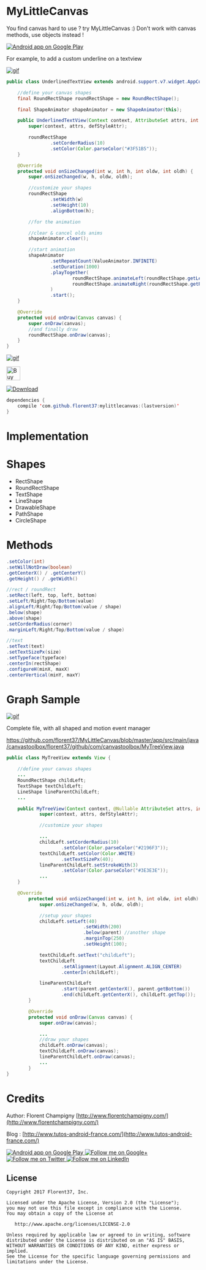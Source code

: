 # MyLittleCanvas

You find canvas hard to use ? try MyLittleCanvas :)
Don't work with canvas methods, use objects instead !


<a href="https://goo.gl/WXW8Dc">
  <img alt="Android app on Google Play" src="https://developer.android.com/images/brand/en_app_rgb_wo_45.png" />
</a>


For example, to add a custom underline on a textview

[![gif](https://raw.githubusercontent.com/florent37/MyLittleCanvas/master/medias/text_anim.gif)](https://github.com/florent37/MyLittleCanvas)

```java
public class UnderlinedTextView extends android.support.v7.widget.AppCompatTextView {

    //define your canvas shapes
    final RoundRectShape roundRectShape = new RoundRectShape();

    final ShapeAnimator shapeAnimator = new ShapeAnimator(this);

    public UnderlinedTextView(Context context, AttributeSet attrs, int defStyleAttr) {
        super(context, attrs, defStyleAttr);

        roundRectShape
                .setCorderRadius(10)
                .setColor(Color.parseColor("#3F51B5"));
    }

    @Override
    protected void onSizeChanged(int w, int h, int oldw, int oldh) {
        super.onSizeChanged(w, h, oldw, oldh);

        //customize your shapes
        roundRectShape
                .setWidth(w)
                .setHeight(10)
                .alignBottom(h);

        //for the animation

        //clear & cancel olds anims
        shapeAnimator.clear();

        //start animation
        shapeAnimator
                .setRepeatCount(ValueAnimator.INFINITE)
                .setDuration(1000)
                .playTogether(
                        roundRectShape.animateLeft(roundRectShape.getLeft(), roundRectShape.getLeft() + 10, roundRectShape.getLeft()),
                        roundRectShape.animateRight(roundRectShape.getRight(), roundRectShape.getRight() - 10, roundRectShape.getRight())
                )
                .start();
    }

    @Override
    protected void onDraw(Canvas canvas) {
        super.onDraw(canvas);
        //and finally draw
        roundRectShape.onDraw(canvas);
    }
}
```

[![gif](https://raw.githubusercontent.com/florent37/MyLittleCanvas/master/medias/textview.png)](https://github.com/florent37/MyLittleCanvas)

<a href='https://ko-fi.com/A160LCC' target='_blank'><img height='36' style='border:0px;height:36px;' src='https://az743702.vo.msecnd.net/cdn/kofi1.png?v=0' border='0' alt='Buy Me a Coffee at ko-fi.com' /></a>

[ ![Download](https://api.bintray.com/packages/florent37/maven/mylittlecanvas/images/download.svg) ](https://bintray.com/florent37/maven/mylittlecanvas/_latestVersion)

```java
dependencies {
    compile 'com.github.florent37:mylittlecanvas:(lastversion)'
}
```

# Implementation

# Shapes

- RectShape
- RoundRectShape
- TextShape
- LineShape
- DrawableShape
- PathShape
- CircleShape

# Methods

```java
.setColor(int)
.setWillNotDraw(boolean)
.getCenterX() / .getCenterY()
.getHeight() / .getWidth()

//rect / roundRect
.setRect(left, top, left, bottom)
.setLeft/Right/Top/Bottom(value)
.alignLeft/Right/Top/Bottom(value / shape)
.below(shape)
.above(shape)
.setCorderRadius(corner)
.marginLeft/Right/Top/Bottom(value / shape)

//text
.setText(text)
.setTextSizePx(size)
.setTypeface(typeface)
.centerIn(rectShape)
.configureH(minX, maxX)
.centerVertical(minY, maxY)
```

# Graph Sample

[![gif](https://raw.githubusercontent.com/florent37/MyLittleCanvas/master/medias/graph.gif)](https://github.com/florent37/MyLittleCanvas)

Complete file, with all shaped and motion event manager

https://github.com/florent37/MyLittleCanvas/blob/master/app/src/main/java/canvastoolbox/florent37/github/com/canvastoolbox/MyTreeView.java

```java
public class MyTreeView extends View {

    //define your canvas shapes
    ...
    RoundRectShape childLeft;
    TextShape textChildLeft;
    LineShape lineParentChildLeft;
    ...

    public MyTreeView(Context context, @Nullable AttributeSet attrs, int defStyleAttr) {
            super(context, attrs, defStyleAttr);

            //customize your shapes

            ...
            childLeft.setCorderRadius(10)
                    .setColor(Color.parseColor("#2196F3"));
            textChildLeft.setColor(Color.WHITE)
                    .setTextSizePx(40);
            lineParentChildLeft.setStrokeWith(3)
                    .setColor(Color.parseColor("#3E3E3E"));
            ...
    }

    @Override
        protected void onSizeChanged(int w, int h, int oldw, int oldh) {
            super.onSizeChanged(w, h, oldw, oldh);

            //setup your shapes
            childLeft.setLeft(40)
                            .setWidth(200)
                            .below(parent) //another shape
                            .marginTop(250)
                            .setHeight(100);

            textChildLeft.setText("childLeft");
            textChildLeft
                    .setAlignment(Layout.Alignment.ALIGN_CENTER)
                    .centerIn(childLeft);

            lineParentChildLeft
                    .start(parent.getCenterX(), parent.getBottom())
                    .end(childLeft.getCenterX(), childLeft.getTop());
        }

        @Override
        protected void onDraw(Canvas canvas) {
            super.onDraw(canvas);

            ...
            //draw your shapes
            childLeft.onDraw(canvas);
            textChildLeft.onDraw(canvas);
            lineParentChildLeft.onDraw(canvas);
            ...
        }
}
```

# Credits

Author: Florent Champigny [http://www.florentchampigny.com/](http://www.florentchampigny.com/)

Blog : [http://www.tutos-android-france.com/](http://www.tutos-android-france.com/)


<a href="https://goo.gl/WXW8Dc">
  <img alt="Android app on Google Play" src="https://developer.android.com/images/brand/en_app_rgb_wo_45.png" />
</a>

<a href="https://plus.google.com/+florentchampigny">
  <img alt="Follow me on Google+"
       src="https://raw.githubusercontent.com/florent37/DaVinci/master/mobile/src/main/res/drawable-hdpi/gplus.png" />
</a>
<a href="https://twitter.com/florent_champ">
  <img alt="Follow me on Twitter"
       src="https://raw.githubusercontent.com/florent37/DaVinci/master/mobile/src/main/res/drawable-hdpi/twitter.png" />
</a>
<a href="https://www.linkedin.com/in/florentchampigny">
  <img alt="Follow me on LinkedIn"
       src="https://raw.githubusercontent.com/florent37/DaVinci/master/mobile/src/main/res/drawable-hdpi/linkedin.png" />
</a>


License
--------

    Copyright 2017 Florent37, Inc.

    Licensed under the Apache License, Version 2.0 (the "License");
    you may not use this file except in compliance with the License.
    You may obtain a copy of the License at

       http://www.apache.org/licenses/LICENSE-2.0

    Unless required by applicable law or agreed to in writing, software
    distributed under the License is distributed on an "AS IS" BASIS,
    WITHOUT WARRANTIES OR CONDITIONS OF ANY KIND, either express or implied.
    See the License for the specific language governing permissions and
    limitations under the License.
